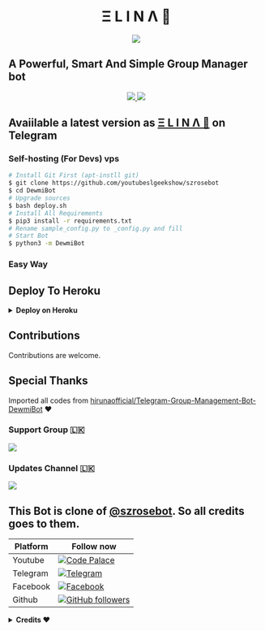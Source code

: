 <h1 align="center">Ξ L I N Λ 👸</h3> 

<p align="center"><a href="https://t.me/sl_bot_zone"><img src="https://telegra.ph/file/417de2001b4c28e5f696f.jpg"></a></p>
<h2>A Powerful, Smart And Simple Group Manager bot </h2>

<p align="center">
  <a href="https://github.com/Madushankabro/TheElina-Bot/stargazers">
    <img src="https://img.shields.io/github/stars/Madushankabro/TheElina-Bot?style=social">

  </a>
  
  <a href="https://github.com/Madushankabro/TheElina-Bot/fork">
    <img src="https://img.shields.io/github/forks/Madushankabro/TheElina-Bot?label=Fork&style=social">

  </a>  
</p>


## Avaiilable a latest version as  [Ξ L I N Λ 👸](https://t.me/TheElinaBot) on Telegram

### Self-hosting (For Devs) vps
```sh
# Install Git First (apt-instll git)
$ git clone https://github.com/youtubeslgeekshow/szrosebot
$ cd DewmiBot
# Upgrade sources
$ bash deploy.sh
# Install All Requirements 
$ pip3 install -r requirements.txt
# Rename sample_config.py to _config.py and fill
# Start Bot 
$ python3 -m DewmiBot
```

### Easy Way
## Deploy To Heroku

<details>
  <summary><b>Deploy on Heroku</b></summary>
<br>

<p align="left">
  <a href="https://heroku.com/deploy?template=https://github.com/Madushankabro/TheElina-Bot">
     <img height="30px" src="https://img.shields.io/badge/Deploy%20To%20Heroku-blue?style=for-the-badge&logo=heroku">
  </a>
</p>
  
</details>

## Contributions
Contributions are welcome.

## Special Thanks 
Imported all codes from [hirunaofficial/Telegram-Group-Management-Bot-DewmiBot](https://github.com/hirunaofficial/Telegram-Group-Management-Bot-DewmiBot) ❤️

### Support Group 🇱🇰
<a href="https://t.me/epusthakalayabotsupport"><img src="https://img.shields.io/badge/Telegram-Join%20Support%20Group-blue.svg?logo=telegram"></a>
 
### Updates Channel 🇱🇰
<a href="https://t.me/epusthakalaya_bots"><img src="https://img.shields.io/badge/Telegram-Join%20Updates%20Channel-blue.svg?logo=telegram"></a>





## This Bot is clone of [@szrosebot](https://t.me/szrosebot). So all credits goes to them.



| **Platform** |  **Follow now**   |
|------------|---------------------|
|   Youtube   | [![Code Palace](https://img.shields.io/youtube/channel/subscribers/UC2COV4jPD1hHbQMJuPnA3HA?label=E%20PUSTHAKALAYA%20BOTs%20™&style=social)](https://www.youtube.com/channel/UC2COV4jPD1hHbQMJuPnA3HA/videos) |
|  Telegram    | [![Telegram](https://img.shields.io/badge/E%20PUSTHAKALAYA%20BOTs%20™-003245?style=flat&labelColor=224242&logoColor=white&for-the-badge&logo=telegram)](https://t.me/epusthakalaya_bots)&nbsp;|
|  Facebook  | [![Facebook](https://img.shields.io/badge/Follow%20me%20on%20Facebook-2533cf?style=flat&labelColor=224242&logoColor=white&for-the-badge&logo=facebook)](https://www.facebook.com/kasuntha.madushanka.18/)&nbsp;|
| Github | [![GitHub followers](https://img.shields.io/github/followers/Madushankabro.svg?style=social&label=Follow&maxAge=2592000)](https://github.com/Madushankabro?tab=followers) |

 
 
 <details>
  <summary><b>Credits ❤</b></summary>
<br>
  - <b> DaisyX music </b>
  - <b> Anki Vector </b>
  - <b>  Hexzy 🇵 🇷 🇴 </b>
  - <b> GRANDROBOT </b>
  - <b>  Leo media search bot </b>
  - <b> DewmiBot </b>
  - <b> szrosebot </b>
</details>


